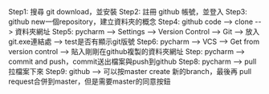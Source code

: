 Step1: 搜尋 git download，並安裝
Step2: 註冊 github 帳號，並登入
Step3: github new一個repository，建立資料夾的概念
Step4: github code --> clone --> 資料夾網址
Step5: pycharm --> Settings --> Version Control --> Git --> 放入git.exe連結處 --> test是否有顯示git版號
Step6: pycharm --> VCS --> Get from version control --> 貼入剛剛在github複製的資料夾網址
Step: pycharm --> commit and push，commit送出檔案與push到github
Step8: pycharm --> pull 拉檔案下來
Step9: github --> 可以按master create 新的branch，最後再 pull request合併到master，但是需要master的同意按鈕
